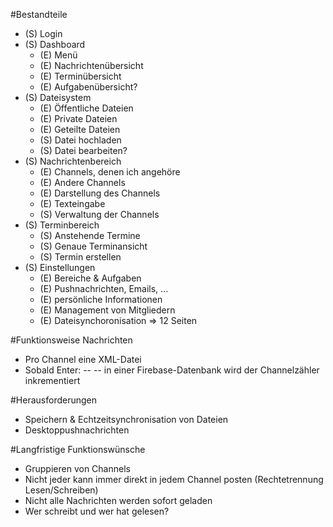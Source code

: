 #Bestandteile
- (S) Login
- (S) Dashboard
  - (E) Menü
  - (E) Nachrichtenübersicht
  - (E) Terminübersicht
  - (E) Aufgabenübersicht?
- (S) Dateisystem
  - (E) Öffentliche Dateien
  - (E) Private Dateien
  - (E) Geteilte Dateien
  - (S) Datei hochladen
  - (S) Datei bearbeiten?
- (S) Nachrichtenbereich
  - (E) Channels, denen ich angehöre
  - (E) Andere Channels
  - (E) Darstellung des Channels
  - (E) Texteingabe
  - (S) Verwaltung der Channels
- (S) Terminbereich
  - (S) Anstehende Termine
  - (S) Genaue Terminansicht
  - (S) Termin erstellen
- (S) Einstellungen
  - (E) Bereiche & Aufgaben
  - (E) Pushnachrichten, Emails, ...
  - (E) persönliche Informationen
  - (E) Management von Mitgliedern
  - (E) Dateisynchoronisation
=> 12 Seiten

#Funktionsweise Nachrichten
- Pro Channel eine XML-Datei
- Sobald Enter:
-- 
-- in einer Firebase-Datenbank wird der Channelzähler inkrementiert

#Herausforderungen
- Speichern & Echtzeitsynchronisation von Dateien
- Desktoppushnachrichten

#Langfristige Funktionswünsche
- Gruppieren von Channels
- Nicht jeder kann immer direkt in jedem Channel posten (Rechtetrennung Lesen/Schreiben)
- Nicht alle Nachrichten werden sofort geladen
- Wer schreibt und wer hat gelesen?














